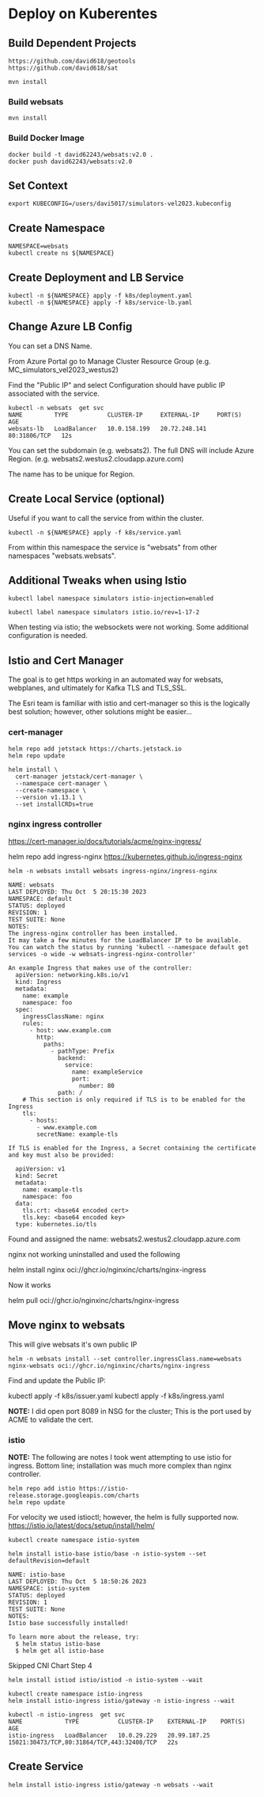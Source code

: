 
# Deploy on Kuberentes

## Build Dependent Projects

```
https://github.com/david618/geotools
https://github.com/david618/sat
```

```
mvn install 
```

### Build websats

```
mvn install 
```

### Build Docker Image

```
docker build -t david62243/websats:v2.0 .
docker push david62243/websats:v2.0
```

## Set Context
```
export KUBECONFIG=/users/davi5017/simulators-vel2023.kubeconfig
```

## Create Namespace

```
NAMESPACE=websats
kubectl create ns ${NAMESPACE}
```

## Create Deployment and LB Service

```
kubectl -n ${NAMESPACE} apply -f k8s/deployment.yaml
kubectl -n ${NAMESPACE} apply -f k8s/service-lb.yaml
```

## Change Azure LB Config

You can set a DNS Name. 

From Azure Portal go to Manage Cluster Resource Group (e.g. MC_simulators_vel2023_westus2)

Find the "Public IP" and select Configuration should have public IP associated with the service.

```
kubectl -n websats  get svc
NAME         TYPE           CLUSTER-IP     EXTERNAL-IP     PORT(S)        AGE
websats-lb   LoadBalancer   10.0.158.199   20.72.248.141   80:31806/TCP   12s
```

You can set the subdomain (e.g. websats2).  The full DNS will include Azure Region. (e.g. websats2.westus2.cloudapp.azure.com)

The name has to be unique for Region. 



## Create Local Service (optional)

Useful if you want to call the service from within the cluster.

```
kubectl -n ${NAMESPACE} apply -f k8s/service.yaml
```

From within this namespace the service is "websats" from other namespaces "websats.websats".

## Additional Tweaks when using Istio

```
kubectl label namespace simulators istio-injection=enabled

kubectl label namespace simulators istio.io/rev=1-17-2
```

When testing via istio; the websockets were not working.  Some additional configuration is needed.


## Istio and Cert Manager

The goal is to get https working in an automated way for websats, webplanes, and ultimately for Kafka TLS and TLS_SSL.

The Esri team is familiar with istio and cert-manager so this is the logically best solution; however, other solutions might be easier...

### cert-manager 

```
helm repo add jetstack https://charts.jetstack.io
helm repo update
```

```
helm install \
  cert-manager jetstack/cert-manager \
  --namespace cert-manager \
  --create-namespace \
  --version v1.13.1 \
  --set installCRDs=true
```

### nginx ingress controller


https://cert-manager.io/docs/tutorials/acme/nginx-ingress/

helm repo add ingress-nginx https://kubernetes.github.io/ingress-nginx

```
helm -n websats install websats ingress-nginx/ingress-nginx
```

```
NAME: websats
LAST DEPLOYED: Thu Oct  5 20:15:30 2023
NAMESPACE: default
STATUS: deployed
REVISION: 1
TEST SUITE: None
NOTES:
The ingress-nginx controller has been installed.
It may take a few minutes for the LoadBalancer IP to be available.
You can watch the status by running 'kubectl --namespace default get services -o wide -w websats-ingress-nginx-controller'

An example Ingress that makes use of the controller:
  apiVersion: networking.k8s.io/v1
  kind: Ingress
  metadata:
    name: example
    namespace: foo
  spec:
    ingressClassName: nginx
    rules:
      - host: www.example.com
        http:
          paths:
            - pathType: Prefix
              backend:
                service:
                  name: exampleService
                  port:
                    number: 80
              path: /
    # This section is only required if TLS is to be enabled for the Ingress
    tls:
      - hosts:
        - www.example.com
        secretName: example-tls

If TLS is enabled for the Ingress, a Secret containing the certificate and key must also be provided:

  apiVersion: v1
  kind: Secret
  metadata:
    name: example-tls
    namespace: foo
  data:
    tls.crt: <base64 encoded cert>
    tls.key: <base64 encoded key>
  type: kubernetes.io/tls
```

Found and assigned the name: websats2.westus2.cloudapp.azure.com

nginx not working uninstalled and used the following

helm install nginx oci://ghcr.io/nginxinc/charts/nginx-ingress

Now it works

helm pull oci://ghcr.io/nginxinc/charts/nginx-ingress

## Move nginx to websats

This will give websats it's own public IP

```
helm -n websats install --set controller.ingressClass.name=websats nginx-websats oci://ghcr.io/nginxinc/charts/nginx-ingress
```

Find and update the Public IP:

kubectl apply -f k8s/issuer.yaml
kubectl apply -f k8s/ingress.yaml 

**NOTE:** I did open port 8089 in NSG for the cluster; This is the port used by ACME to validate the cert. 

### istio

**NOTE:** The following are notes I took went attempting to use istio for ingress.  Bottom line; installation was much more complex than nginx controller. 

```
helm repo add istio https://istio-release.storage.googleapis.com/charts
helm repo update
```

For velocity we used istioctl; however, the helm is fully supported now. 
https://istio.io/latest/docs/setup/install/helm/

```
kubectl create namespace istio-system
```

```
helm install istio-base istio/base -n istio-system --set defaultRevision=default
```

```
NAME: istio-base
LAST DEPLOYED: Thu Oct  5 18:50:26 2023
NAMESPACE: istio-system
STATUS: deployed
REVISION: 1
TEST SUITE: None
NOTES:
Istio base successfully installed!

To learn more about the release, try:
  $ helm status istio-base
  $ helm get all istio-base
```

Skipped CNI Chart Step 4


```
helm install istiod istio/istiod -n istio-system --wait
```

```
kubectl create namespace istio-ingress
helm install istio-ingress istio/gateway -n istio-ingress --wait
```

```
kubectl -n istio-ingress  get svc
NAME            TYPE           CLUSTER-IP    EXTERNAL-IP    PORT(S)                                      AGE
istio-ingress   LoadBalancer   10.0.29.229   20.99.187.25   15021:30473/TCP,80:31864/TCP,443:32408/TCP   22s
```


## Create Service 

```
helm install istio-ingress istio/gateway -n websats --wait
```



